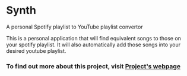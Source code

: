# Synth
A personal Spotify playlist to YouTube playlist convertor

This is a personal application that will find equivalent songs to those on your spotify playlist. It will also automatically add those songs into your desired youtube playlist.

### To find out more about this project, visit [Project's webpage](https://xaarii.github.io/Synth/)
